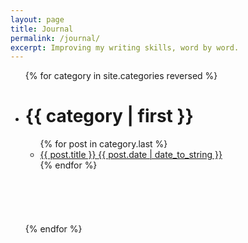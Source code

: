 ```yaml
---
layout: page
title: Journal
permalink: /journal/
excerpt: Improving my writing skills, word by word.
---
```


<ul>
{% for category in site.categories reversed %}
  <li><h1><a class="{{ category | first }}" name="{{ category | first }}" id="#{{ page.categories }}">{{ category | first }}</a></h1>
    <ul class="category">
    {% for post in category.last %}
      <li><a href="{{ post.url }}">{{ post.title }} <span class="date">{{ post.date | date_to_string }}</span></a></li>
    {% endfor %}
    </ul><br><br><br><br><br>
  </li>
{% endfor %}
</ul>